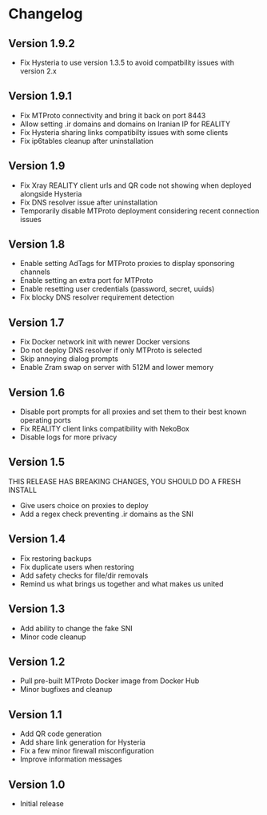# Changelog

## Version 1.9.2

- Fix Hysteria to use version 1.3.5 to avoid compatbility issues with version 2.x

## Version 1.9.1

- Fix MTProto connectivity and bring it back on port 8443
- Allow setting .ir domains and domains on Iranian IP for REALITY
- Fix Hysteria sharing links compatibilty issues with some clients
- Fix ip6tables cleanup after uninstallation

## Version 1.9

- Fix Xray REALITY client urls and QR code not showing when deployed alongside Hysteria
- Fix DNS resolver issue after uninstallation
- Temporarily disable MTProto deployment considering recent connection issues

## Version 1.8

- Enable setting AdTags for MTProto proxies to display sponsoring channels
- Enable setting an extra port for MTProto
- Enable resetting user credentials (password, secret, uuids)
- Fix blocky DNS resolver requirement detection

## Version 1.7

- Fix Docker network init with newer Docker versions
- Do not deploy DNS resolver if only MTProto is selected
- Skip annoying dialog prompts
- Enable Zram swap on server with 512M and lower memory

## Version 1.6

- Disable port prompts for all proxies and set them to their best known operating ports
- Fix REALITY client links compatibility with NekoBox
- Disable logs for more privacy

## Version 1.5

THIS RELEASE HAS BREAKING CHANGES, YOU SHOULD DO A FRESH INSTALL

- Give users choice on proxies to deploy
- Add a regex check preventing .ir domains as the SNI

## Version 1.4

- Fix restoring backups
- Fix duplicate users when restoring
- Add safety checks for file/dir removals
- Remind us what brings us together and what makes us united

## Version 1.3

- Add ability to change the fake SNI
- Minor code cleanup

## Version 1.2

- Pull pre-built MTProto Docker image from Docker Hub
- Minor bugfixes and cleanup

## Version 1.1

- Add QR code generation
- Add share link generation for Hysteria
- Fix a few minor firewall misconfiguration
- Improve information messages

## Version 1.0

- Initial release
